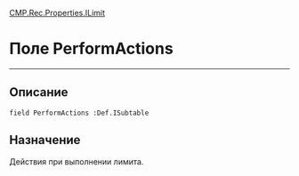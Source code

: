 ﻿---
Link: CMP.Rec.Properties.ILimit.@PerformActions
---

<!---  Навигация
[Имя проекта](#) :
-->
[CMP.Rec.Properties.ILimit](Default)

# Поле PerformActions
---

## Описание

    field PerformActions :Def.ISubtable

<!--
## Аргументы{#Args}

### Аргумент1

Описание аргумента 1
-->

## Назначение

Действия при выполнении лимита.

<!--
## Пример

    PerformActions...
-->

